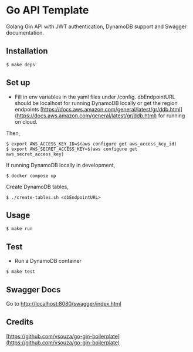 # Go API Template

Golang Gin API with JWT authentication, DynamoDB support and Swagger documentation.

## Installation

```
$ make deps
```

## Set up

- Fill in env variables in the yaml files under /config. dbEndpointURL should be localhost for running DynamoDB locally or get the region endpoints [https://docs.aws.amazon.com/general/latest/gr/ddb.html](https://docs.aws.amazon.com/general/latest/gr/ddb.html) for running on cloud.

Then, 
```
$ export AWS_ACCESS_KEY_ID=$(aws configure get aws_access_key_id)                        
$ export AWS_SECRET_ACCESS_KEY=$(aws configure get aws_secret_access_key)
```

If running DynamoDB locally in development,

`$ docker compose up`

Create DynamoDB tables,

`$ ./create-tables.sh <dbEndpointURL>`

## Usage

```
$ make run
```

## Test

- Run a DynamoDB container

```
$ make test
```

## Swagger Docs

Go to [http://localhost:8080/swagger/index.html](http://localhost:8080/swagger/index.html)

## Credits

[https://github.com/vsouza/go-gin-boilerplate](https://github.com/vsouza/go-gin-boilerplate)
